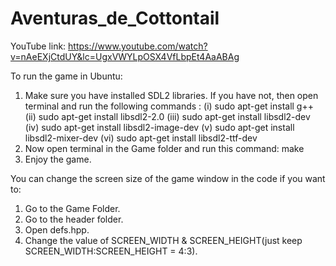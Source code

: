 # Aventuras_de_Cottontail

YouTube link: https://www.youtube.com/watch?v=nAeEXjCtdUY&lc=UgxVWYLpOSX4VfLbpEt4AaABAg

To run the game in Ubuntu:

1) Make sure you have installed SDL2 libraries. If you have not, then open terminal and run the following commands :
    (i) sudo apt-get install g++
    (ii) sudo apt-get install libsdl2-2.0
    (iii) sudo apt-get install libsdl2-dev
    (iv) sudo apt-get install libsdl2-image-dev
    (v) sudo apt-get install libsdl2-mixer-dev
    (vi) sudo apt-get install libsdl2-ttf-dev
2) Now open terminal in the Game folder and run this command: make
3) Enjoy the game.

You can change the screen size of the game window in the code if you want to:
1) Go to the Game Folder. 
2) Go to the header folder.
3) Open defs.hpp.
4) Change the value of SCREEN_WIDTH & SCREEN_HEIGHT(just keep SCREEN_WIDTH:SCREEN_HEIGHT = 4:3).
